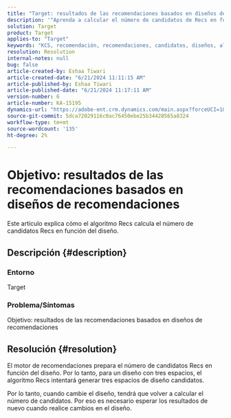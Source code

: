 ```yaml
---
title: "Target: resultados de las recomendaciones basados en diseños de recomendaciones"
description: '"Aprenda a calcular el número de candidatos de Recs en función del diseño".'
solution: Target
product: Target
applies-to: "Target"
keywords: "KCS, recomendación, recomendaciones, candidatos, diseños, algoritmo, resultado"
resolution: Resolution
internal-notes: null
bug: false
article-created-by: Eshaa Tiwari
article-created-date: "6/21/2024 11:11:15 AM"
article-published-by: Eshaa Tiwari
article-published-date: "6/21/2024 11:17:11 AM"
version-number: 6
article-number: KA-15195
dynamics-url: "https://adobe-ent.crm.dynamics.com/main.aspx?forceUCI=1&pagetype=entityrecord&etn=knowledgearticle&id=0380f5f8-be2f-ef11-840a-6045bd029b18"
source-git-commit: 5dca72029116c0ac76450ebe25b34428565a8324
workflow-type: tm+mt
source-wordcount: '135'
ht-degree: 2%

---
```


# Objetivo: resultados de las recomendaciones basados en diseños de recomendaciones


Este artículo explica cómo el algoritmo Recs calcula el número de candidatos Recs en función del diseño.

## Descripción {#description}


### <b>Entorno</b>

Target

### Problema/Síntomas

Objetivo: resultados de las recomendaciones basados en diseños de recomendaciones


## Resolución {#resolution}


El motor de recomendaciones prepara el número de candidatos Recs en función del diseño. Por lo tanto, para un diseño con tres espacios, el algoritmo Recs intentará generar tres espacios de diseño candidatos.

Por lo tanto, cuando cambie el diseño, tendrá que volver a calcular el número de candidatos. Por eso es necesario esperar los resultados de nuevo cuando realice cambios en el diseño.
